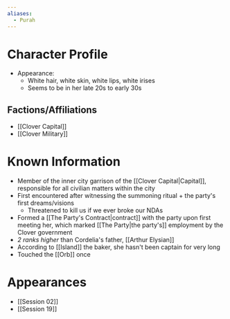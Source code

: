 ```yaml
---
aliases:
  - Purah
---
```


# Character Profile
- Appearance:
	- White hair, white skin, white lips, white irises
	- Seems to be in her late 20s to early 30s

## Factions/Affiliations
- [[Clover Capital]]
- [[Clover Military]]

# Known Information
- Member of the inner city garrison of the [[Clover Capital|Capital]], responsible for all civilian matters within the city
- First encountered after witnessing the summoning ritual + the party's first dreams/visions
	- Threatened to kill us if we ever broke our NDAs
- Formed a [[The Party's Contract|contract]] with the party upon first meeting her, which marked [[The Party|the party's]] employment by the Clover government
- *2 ranks higher* than Cordelia's father, [[Arthur Elysian]]
- According to [[Island]] the baker, she hasn't been captain for very long
- Touched the [[Orb]] once

# Appearances
- [[Session 02]]
- [[Session 19]]